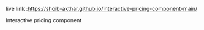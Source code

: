 live link :https://shoib-akthar.github.io/interactive-pricing-component-main/


Interactive pricing component
